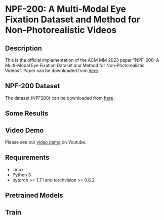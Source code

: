# NPF-200: A Multi-Modal Eye Fixation Dataset and Method for Non-Photorealistic Videos

## Description
This is the official implementation of the ACM MM 2023 paper "NPF-200: A Multi-Modal Eye Fixation Dataset and Method for Non-Photorealistic Videos". Paper can be downloaded from [here](https://arxiv.org/pdf/2308.12163v1.pdf).

## NPF-200 Dataset
The dataset (NPF200) can be downloaded from [here](https://figshare.com/s/9b45d1bdc790db3ee843) .

## Some Results

## Video Demo
Please see our [video demo](https://www.youtube.com/watch?v=r4XWogTQEzc) on Youtube.

## Requirements
- Linux
- Python 3
- pytorch >= 1.7.1 and torchvision >= 0.8.2

## Pretrained Models

## Train




